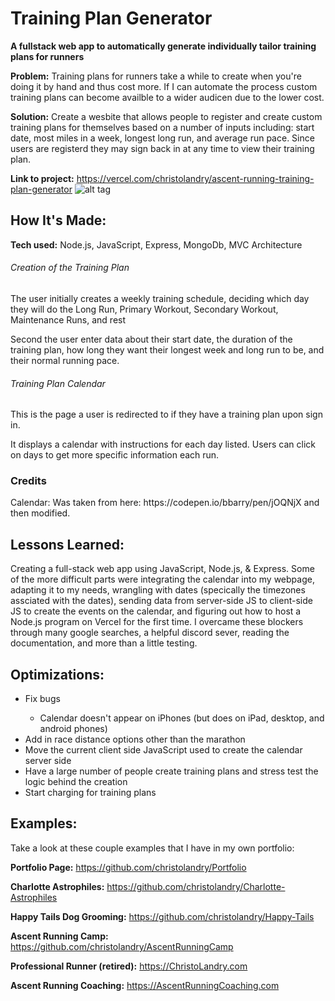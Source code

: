 # Training Plan Generator
**A fullstack web app to automatically generate individually tailor training plans for runners**

**Problem:** 
Training plans for runners take a while to create when you're doing it by hand and thus cost more.  If I can automate the process custom training plans can become availble to a wider audicen due to the lower cost.

**Solution:**
Create a wesbite that allows people to register and create custom training plans for themselves based on a number of inputs including: start date, most miles in a week, longest long run, and average run pace.  Since users are registerd they may sign back in at any time to view their training plan.

**Link to project:** https://vercel.com/christolandry/ascent-running-training-plan-generator
![alt tag](trainingPlanGenerator.gif)

## How It's Made:

**Tech used:** Node.js, JavaScript, Express, MongoDb, MVC Architecture

<h6>Creation of the Training Plan</h6>
<p>The user initially creates a weekly training schedule, deciding which day they will do the Long Run, Primary Workout, Secondary Workout, Maintenance Runs, and rest</p>
<p>Second the user enter data about their start date, the duration of the training plan, how long they want their longest week and long run to be, and their normal running pace.</p>
<h6>Training Plan Calendar</h6>
<p>This is the page a user is redirected to if they have a training plan upon sign in.</p>
<p>It displays a calendar with instructions for each day listed.  Users can click on days to get more specific information each run.</p>

### Credits
<p>Calendar: Was taken from here: https://codepen.io/bbarry/pen/jOQNjX and then modified.</p>

## Lessons Learned:

Creating a full-stack web app using JavaScript, Node.js, & Express.  Some of the more difficult parts were integrating the calendar into my webpage, adapting it to my needs, wrangling with dates (specically the timezones assciated with the dates), sending data from server-side JS to client-side JS to create the events on the calendar, and figuring out how to host a Node.js program on Vercel for the first time. I overcame these blockers through many google searches, a helpful discord sever, reading the documentation, and more than a little testing.

## Optimizations:
<ul>
  <li>Fix bugs</li>
    <ul>
        <li>Calendar doesn't appear on iPhones (but does on iPad, desktop, and android phones)</li>
    </ul>
  <li>Add in race distance options other than the marathon</li>
  <li>Move the current client side JavaScript used to create the calendar server side</li>
  <li>Have a large number of people create training plans and stress test the logic behind the creation</li>
  <li>Start charging for training plans</li>
</ul>

## Examples:
Take a look at these couple examples that I have in my own portfolio:

**Portfolio Page:** https://github.com/christolandry/Portfolio

**Charlotte Astrophiles:** https://github.com/christolandry/Charlotte-Astrophiles

**Happy Tails Dog Grooming:** https://github.com/christolandry/Happy-Tails

**Ascent Running Camp:** https://github.com/christolandry/AscentRunningCamp

**Professional Runner (retired):** https://ChristoLandry.com

**Ascent Running Coaching:** https://AscentRunningCoaching.com
